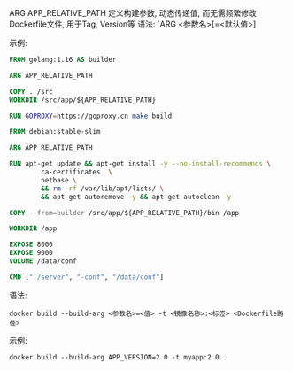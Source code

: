 ARG APP_RELATIVE_PATH 定义构建参数, 动态传递值, 而无需频繁修改Dockerfile文件, 用于Tag, Version等
语法:
`ARG <参数名>[=<默认值>]

示例:
```Dockerfile
FROM golang:1.16 AS builder

ARG APP_RELATIVE_PATH

COPY . /src
WORKDIR /src/app/${APP_RELATIVE_PATH}

RUN GOPROXY=https://goproxy.cn make build

FROM debian:stable-slim

ARG APP_RELATIVE_PATH

RUN apt-get update && apt-get install -y --no-install-recommends \
		ca-certificates  \
        netbase \
        && rm -rf /var/lib/apt/lists/ \
        && apt-get autoremove -y && apt-get autoclean -y

COPY --from=builder /src/app/${APP_RELATIVE_PATH}/bin /app

WORKDIR /app

EXPOSE 8000
EXPOSE 9000
VOLUME /data/conf

CMD ["./server", "-conf", "/data/conf"]
```

语法:
```shell
docker build --build-arg <参数名>=<值> -t <镜像名称>:<标签> <Dockerfile路径>
```

示例:
```shell
docker build --build-arg APP_VERSION=2.0 -t myapp:2.0 .
```